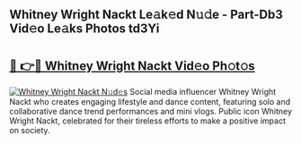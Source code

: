 ## Whitney Wright Nackt Le𝚊k𝚎d N𝚞𝚍e - Part-Db3 Vid𝚎o Le𝚊ks Photos td3Yi

# <h2><a href="http://fb8vy0.evod.top/?m=Whitney+Wright+Nackt">🔗 👉🔴 Whitney Wright Nackt Vid𝚎o Ph𝚘t𝚘s</a></h2>

[![Whitney Wright Nackt N𝚞d𝚎s](https://i.imgur.com/8V9OHl7.gif)](http://fb8vy0.evod.top/?m=Whitney+Wright+Nackt)
Social media influencer Whitney Wright Nackt who creates engaging lifestyle and dance content, featuring solo and collaborative dance trend performances and mini vlogs. Public icon Whitney Wright Nackt, celebrated for their tireless efforts to make a positive impact on society. 
